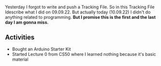 Yesterday I forgot to write and push a Tracking File. So in this Tracking File Idescribe what I did on 09.09.22. But actually today (10.09.22) I didn't do anything related to programming. **But I promise this is the first and the last day I am gonna miss.**

## Activities
- Bought an Arduino Starter Kit
- Started Lecture 0 from CS50 where I learned nothing because it's basic material
